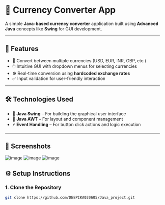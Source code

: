 # 💱 Currency Converter App

A simple **Java-based currency converter** application built using **Advanced Java** concepts like **Swing** for GUI development.

---

## 🚀 Features

- 🔄 Convert between multiple currencies (USD, EUR, INR, GBP, etc.)
- 🖱️ Intuitive GUI with dropdown menus for selecting currencies
- ⚙️ Real-time conversion using **hardcoded exchange rates**
- ✅ Input validation for user-friendly interaction

---

## 🛠️ Technologies Used

- 🎨 **Java Swing** – For building the graphical user interface  
- 🧱 **Java AWT** – For layout and component management  
- ⚡ **Event Handling** – For button click actions and logic execution

---

## 📸 Screenshots

![image](https://github.com/user-attachments/assets/34b46c61-46e0-4ddd-9054-bdc7b6c058a7)
![image](https://github.com/user-attachments/assets/55062fc9-e2ed-44e8-b617-13f63d9105e3)
![image](https://github.com/user-attachments/assets/d9db995a-777e-48f3-8580-28f01a5cedb6)


## ⚙️ Setup Instructions

### 1. Clone the Repository

```bash
git clone https://github.com/DEEPIKA020605/Java_project.git
